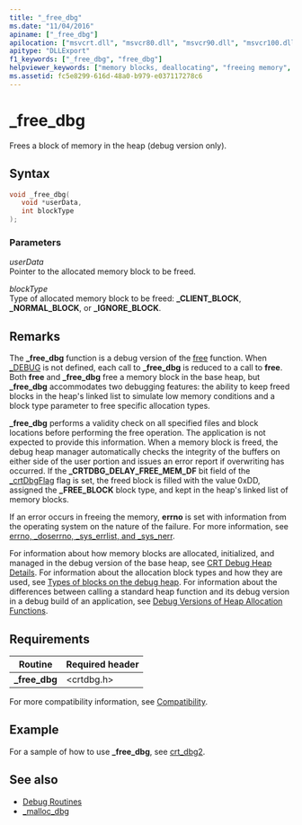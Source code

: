 ```yaml
---
title: "_free_dbg"
ms.date: "11/04/2016"
apiname: ["_free_dbg"]
apilocation: ["msvcrt.dll", "msvcr80.dll", "msvcr90.dll", "msvcr100.dll", "msvcr100_clr0400.dll", "msvcr110.dll", "msvcr110_clr0400.dll", "msvcr120.dll", "msvcr120_clr0400.dll", "ucrtbase.dll"]
apitype: "DLLExport"
f1_keywords: ["_free_dbg", "free_dbg"]
helpviewer_keywords: ["memory blocks, deallocating", "freeing memory", "_free_dbg function", "free_dbg function"]
ms.assetid: fc5e8299-616d-48a0-b979-e037117278c6
---
```

# _free_dbg

Frees a block of memory in the heap (debug version only).

## Syntax

```C
void _free_dbg(
   void *userData,
   int blockType
);
```

### Parameters

*userData*<br/>
Pointer to the allocated memory block to be freed.

*blockType*<br/>
Type of allocated memory block to be freed: **_CLIENT_BLOCK**, **_NORMAL_BLOCK**, or **_IGNORE_BLOCK**.

## Remarks

The **_free_dbg** function is a debug version of the [free](free.md) function. When [_DEBUG](../../c-runtime-library/debug.md) is not defined, each call to **_free_dbg** is reduced to a call to **free**. Both **free** and **_free_dbg** free a memory block in the base heap, but **_free_dbg** accommodates two debugging features: the ability to keep freed blocks in the heap's linked list to simulate low memory conditions and a block type parameter to free specific allocation types.

**_free_dbg** performs a validity check on all specified files and block locations before performing the free operation. The application is not expected to provide this information. When a memory block is freed, the debug heap manager automatically checks the integrity of the buffers on either side of the user portion and issues an error report if overwriting has occurred. If the **_CRTDBG_DELAY_FREE_MEM_DF** bit field of the [_crtDbgFlag](../../c-runtime-library/crtdbgflag.md) flag is set, the freed block is filled with the value 0xDD, assigned the **_FREE_BLOCK** block type, and kept in the heap's linked list of memory blocks.

If an error occurs in freeing the memory, **errno** is set with information from the operating system on the nature of the failure. For more information, see [errno, _doserrno, _sys_errlist, and _sys_nerr](../../c-runtime-library/errno-doserrno-sys-errlist-and-sys-nerr.md).

For information about how memory blocks are allocated, initialized, and managed in the debug version of the base heap, see [CRT Debug Heap Details](/visualstudio/debugger/crt-debug-heap-details). For information about the allocation block types and how they are used, see [Types of blocks on the debug heap](/visualstudio/debugger/crt-debug-heap-details). For information about the differences between calling a standard heap function and its debug version in a debug build of an application, see [Debug Versions of Heap Allocation Functions](/visualstudio/debugger/debug-versions-of-heap-allocation-functions).

## Requirements

|Routine|Required header|
|-------------|---------------------|
|**_free_dbg**|\<crtdbg.h>|

For more compatibility information, see [Compatibility](../../c-runtime-library/compatibility.md).

## Example

For a sample of how to use **_free_dbg**, see [crt_dbg2](https://github.com/Microsoft/VCSamples/tree/master/VC2010Samples/crt/crt_dbg2).

## See also

- [Debug Routines](../../c-runtime-library/debug-routines.md)
- [_malloc_dbg](malloc-dbg.md)
